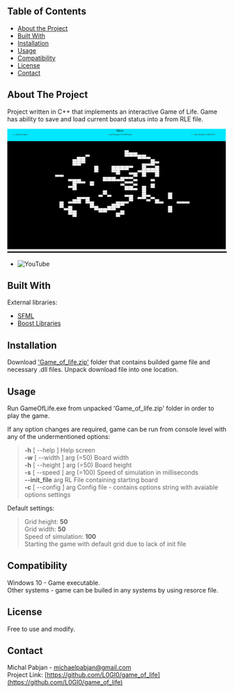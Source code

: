 ## Table of Contents

* [About the Project](#about-the-project)
* [Built With](#built-with)
* [Installation](#installation)
* [Usage](#usage)
* [Compatibility](#Compatibility)
* [License](#license)
* [Contact](#contact)


## About The Project
Project written in C++ that implements an interactive Game of Life. Game has ability to save and load current board status into a from RLE file.

![game_of_life](https://github.com/L0GI0/Images/blob/master/Game_of_life_-_C%2B%2B__SFML__Boost.gif)

* ![YouTube](https://www.youtube.com/watch?v=f1NadrwLGPw)

## Built With
External libraries:
* [SFML](https://www.sfml-dev.org/)
* [Boost Libraries](https://www.boost.org/)


## Installation
Download ['Game_of_life.zip'](https://github.com/L0GI0/game_of_life/blob/master/Game_of_life.zip) folder that contains builded game file and necessary .dll files.
Unpack download file into one location.

## Usage
Run GameOfLife.exe from unpacked 'Game_of_life.zip' folder in order to play the game.<br />

If any option changes are required, game can be run from console level with any of the undermentioned options:<br />
  ><b>-h</b> [ --help ]             Help screen<br />
  ><b>-w</b> [ --width ] arg (=50)  Board width<br />
  ><b>-h</b> [ --height ] arg (=50) Board height<br />
  ><b>-s</b> [ --speed ] arg (=100) Speed of simulation in milliseconds<br />
  ><b>--init_file</b> arg           RL File containing starting board<br />
  ><b>-c</b> [ --config ] arg       Config file - contains options string with avaiable options settings

Default settings:<br />
  >Grid height: <b>50</b><br />
  >Grid width: <b>50</b><br />
  >Speed of simulation: <b>100</b><br />
  >Starting the game with default grid due to lack of init file


## Compatibility
Windows 10 - Game executable.<br />
Other systems - game can be builed in any systems by using resorce file. 

## License
Free to use and modify.

## Contact
Michal Pabjan - michaelpabjan@gmail.com<br />
Project Link: [https://github.com/L0GI0/game_of_life](https://github.com/L0GI0/game_of_life)



